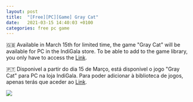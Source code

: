 ```yaml
---
layout: post
title:  "[Free][PC][Game] Gray Cat"
date:   2021-03-15 14:40:03 +0100
categories: free pc game
---
```


🇬🇧 Available in March 15th for limited time, the game "Gray Cat" will be available for PC in the IndiGala store.
To be able to add to the game library, you only have to access the [Link][direct-link].

🇵🇹 Disponivel a partir do dia 15 de Março, está disponivel o jogo "Gray Cat" para PC na loja IndiGala.
Para poder adicionar à biblioteca de jogos, apenas terás que aceder ao [Link][direct-link].

<!--
![image game](/images/WargameRedDragon.jpg)
![image game]({{ BASE_PATH }}/assets/images/WargameRedDragon.jpg)
-->

<img src="{{ site.BASE_PATH }}/images/GrayCat.jpg">

[direct-link]: https://freebies.indiegala.com/gray-cat?utm_source=mail_t&utm_medium=email&utm_campaign=Gloria_Victis_Crackerjack_20210315